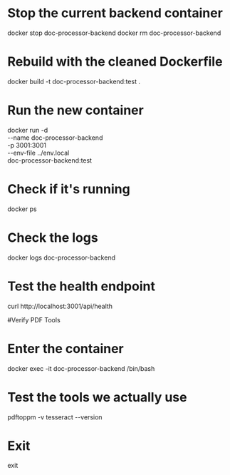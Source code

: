 # Stop the current backend container
docker stop doc-processor-backend
docker rm doc-processor-backend

# Rebuild with the cleaned Dockerfile
docker build -t doc-processor-backend:test .

# Run the new container
docker run -d \
  --name doc-processor-backend \
  -p 3001:3001 \
  --env-file ../env.local \
  doc-processor-backend:test

# Check if it's running
docker ps

# Check the logs
docker logs doc-processor-backend

# Test the health endpoint
curl http://localhost:3001/api/health


#Verify PDF Tools 
# Enter the container
docker exec -it doc-processor-backend /bin/bash

# Test the tools we actually use
pdftoppm -v
tesseract --version

# Exit
exit